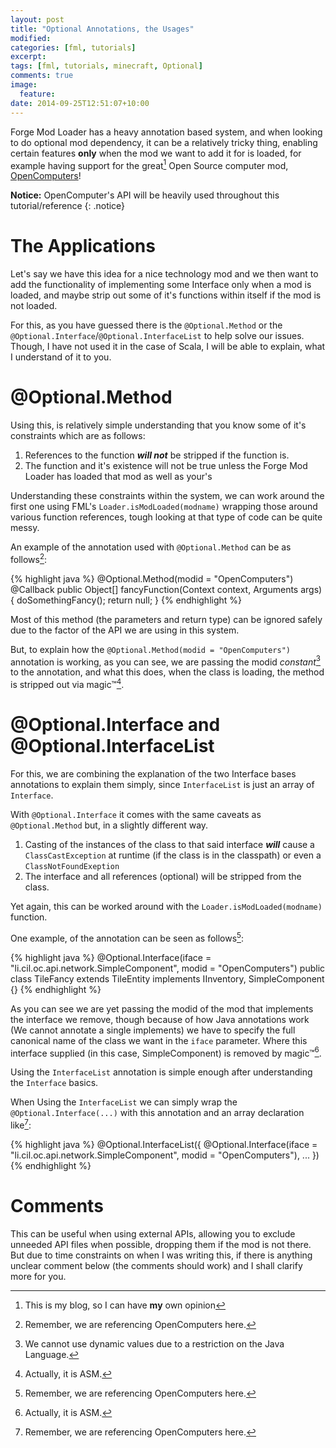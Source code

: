 ```yaml
---
layout: post
title: "Optional Annotations, the Usages"
modified:
categories: [fml, tutorials] 
excerpt:
tags: [fml, tutorials, minecraft, Optional]
comments: true
image:
  feature:
date: 2014-09-25T12:51:07+10:00
---
```


Forge Mod Loader has a heavy annotation based system, and when looking to do optional mod dependency, it can be a relatively tricky thing, enabling certain features __only__ when the mod we want 
to add it for is loaded, for example having support for the great[^opinion] Open Source computer mod, [OpenComputers]!

__Notice:__ OpenComputer's API will be heavily used throughout this tutorial/reference
{: .notice}


The Applications
================

Let's say we have this idea for a nice technology mod and we then want to add the functionality of implementing some Interface only when a mod is loaded, and maybe strip out some of it's functions within itself if the mod is not loaded.

For this, as you have guessed there is the ``@Optional.Method`` or the ``@Optional.Interface``/``@Optional.InterfaceList`` to help solve our issues. Though, I have not used it in the case of Scala, I will be able to explain, what I understand of it to you.


@Optional.Method
================

Using this, is relatively simple understanding that you know some of it's constraints which are as follows:

 1. References to the function __*will not*__ be stripped if the function is.
 2. The function and it's existence will not be true unless the Forge Mod Loader has loaded that mod as well as your's

Understanding these constraints within the system, we can work around the first one using FML's ``Loader.isModLoaded(modname)`` wrapping those around various function references, tough looking at that type of code can be quite messy.

An example of the annotation used with ``@Optional.Method`` can be as follows[^ocref]:

{% highlight java %}
@Optional.Method(modid = "OpenComputers")
@Callback
public Object[] fancyFunction(Context context, Arguments args) {
    doSomethingFancy();
    return null;
}
{% endhighlight %}

Most of this method (the parameters and return type) can be ignored safely due to the factor of the API we are using in this system.

But, to explain how the ``@Optional.Method(modid = "OpenComputers")`` annotation is working, as you can see, we are passing the modid *constant*[^annotations] to the annotation, and what this does, when the class is loading, the method is stripped out via magic&trade;[^asm].

@Optional.Interface and @Optional.InterfaceList
===============================================

For this, we are combining the explanation of the two Interface bases annotations to explain them simply, since ``InterfaceList`` is just an array of ``Interface``.

With ``@Optional.Interface`` it comes with the same caveats as ``@Optional.Method`` but, in a slightly different way.

 1. Casting of the instances of the class to that said interface __*will*__ cause a ``ClassCastException`` at runtime (if the class is in the classpath) or even a ``ClassNotFoundExeption``
 2. The interface and all references (optional) will be stripped from the class.

Yet again, this can be worked around with the ``Loader.isModLoaded(modname)`` function.

One example, of the annotation can be seen as follows[^ocref]:

{% highlight java %}
@Optional.Interface(iface = "li.cil.oc.api.network.SimpleComponent", modid = "OpenComputers")
public class TileFancy extends TileEntity implements IInventory, SimpleComponent {}
{% endhighlight %}

As you can see we are yet passing the modid of the mod that implements the interface we remove, though because of how Java annotations work (We cannot annotate a single implements) we have to specify the full canonical name of the class we want in the ``iface`` parameter. Where this interface supplied (in this case, SimpleComponent) is removed by magic&trade;[^asm].

Using the ``InterfaceList`` annotation is simple enough after understanding the ``Interface`` basics.

When Using the ``InterfaceList`` we can simply wrap the ``@Optional.Interface(...)`` with this annotation and an array declaration like[^ocref]:

{% highlight java %}
@Optional.InterfaceList({
    @Optional.Interface(iface = "li.cil.oc.api.network.SimpleComponent", modid = "OpenComputers"),
    ...
})
{% endhighlight %}

Comments
========

This can be useful when using external APIs, allowing you to exclude unneeded API files when possible, dropping them if the mod is not there. But due to time constraints on when I was writing this, if there is anything unclear comment below (the comments should work) and I shall clarify more for you.

[OpenComputers]: http://oc.cil.li
[^opinion]: This is my blog, so I can have __my__ own opinion
[^ocref]: Remember, we are referencing OpenComputers here.
[^asm]: Actually, it is ASM.
[^annotations]: We cannot use dynamic values due to a restriction on the Java Language.